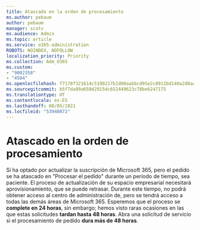 ```yaml
---
title: Atascado en la orden de procesamiento
ms.author: pebaum
author: pebaum
manager: scotv
ms.audience: Admin
ms.topic: article
ms.service: o365-administration
ROBOTS: NOINDEX, NOFOLLOW
localization_priority: Priority
ms.collection: Adm_O365
ms.custom:
- "9002358"
- "4584"
ms.openlocfilehash: f7178f321614c5190217b1d00aabbcd95e2c0911bd140a2d8ad455665ac5b73b
ms.sourcegitcommit: b5f7da89a650d2915dc652449623c78be6247175
ms.translationtype: HT
ms.contentlocale: es-ES
ms.lasthandoff: 08/05/2021
ms.locfileid: "53940872"
---
```

# <a name="stuck-on-processing-order"></a>Atascado en la orden de procesamiento

Si ha optado por actualizar la suscripción de Microsoft 365, pero el pedido se ha atascado en "Procesar el pedido" durante un período de tiempo, sea paciente. El proceso de actualización de su espacio empresarial necesitará aprovisionamiento, que se puede retrasar. Durante este tiempo, no podrá obtener acceso al centro de administración de, pero se tendrá acceso a todas las demás áreas de Microsoft 365. Esperemos que el proceso se **complete en 24 horas**, sin embargo; hemos visto raras ocasiones en las que estas solicitudes **tardan hasta 48 horas**. Abra una solicitud de servicio si el procesamiento de pedido **dura más de 48 horas**.
